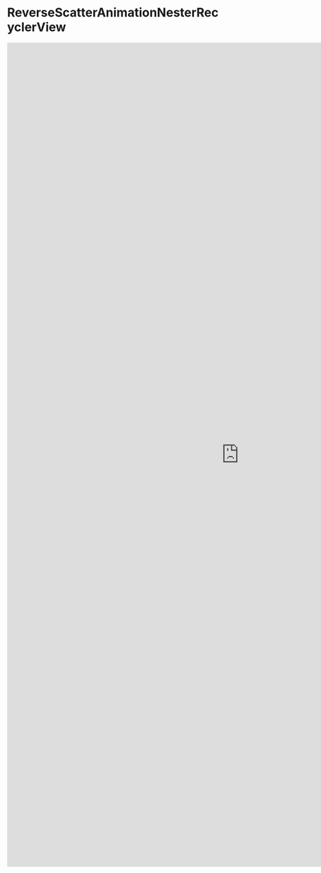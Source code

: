 # ReverseScatterAnimationNesterRecyclerView
<iframe width="1080" height="1920" src="https://youtu.be/Ru1ynQyy1gk" frameborder="0" allowfullscreen></iframe>
